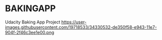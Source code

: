 # BAKINGAPP
Udacity Baking App Project
https://user-images.githubusercontent.com/19718533/34330532-de350f58-e943-11e7-904f-2f46c3ee1e00.png

